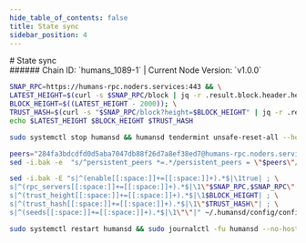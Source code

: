 ```yaml
---
hide_table_of_contents: false
title: State sync
sidebar_position: 4
---
```


<div class="h1-with-icon icon-humans">
# State sync
</div>
###### Chain ID: `humans_1089-1` | Current Node Version: `v1.0.0`

```bash
SNAP_RPC=https://humans-rpc.noders.services:443 && \
LATEST_HEIGHT=$(curl -s $SNAP_RPC/block | jq -r .result.block.header.height); \
BLOCK_HEIGHT=$((LATEST_HEIGHT - 2000)); \
TRUST_HASH=$(curl -s "$SNAP_RPC/block?height=$BLOCK_HEIGHT" | jq -r .result.block_id.hash) && \
echo $LATEST_HEIGHT $BLOCK_HEIGHT $TRUST_HASH
```
```bash
sudo systemctl stop humansd && humansd tendermint unsafe-reset-all --home ~/.humansd --keep-addr-book
```
```bash
peers="284fa3bdcdfd0d5aba7047db88f26d7a8ef38ed7@humans-rpc.noders.services:21656"
sed -i.bak -e  "s/^persistent_peers *=.*/persistent_peers = \"$peers\"/" ~/.humansd/config/config.toml
```
```bash
sed -i.bak -E "s|^(enable[[:space:]]+=[[:space:]]+).*$|\1true| ; \
s|^(rpc_servers[[:space:]]+=[[:space:]]+).*$|\1\"$SNAP_RPC,$SNAP_RPC\"| ; \
s|^(trust_height[[:space:]]+=[[:space:]]+).*$|\1$BLOCK_HEIGHT| ; \
s|^(trust_hash[[:space:]]+=[[:space:]]+).*$|\1\"$TRUST_HASH\"| ; \
s|^(seeds[[:space:]]+=[[:space:]]+).*$|\1\"\"|" ~/.humansd/config/config.toml
```
```bash
sudo systemctl restart humansd && sudo journalctl -fu humansd --no-hostname -o cat
```
